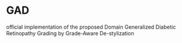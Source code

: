 # GAD
official implementation of the proposed Domain Generalized Diabetic Retinopathy Grading by Grade-Aware De-stylization
